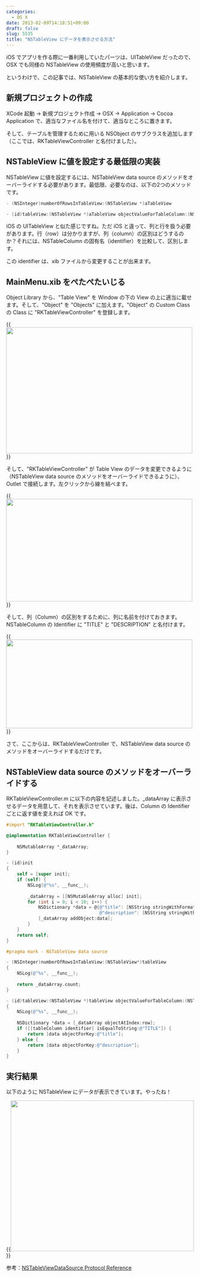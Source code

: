 ```yaml
---
categories:
  - OS X
date: 2013-02-09T14:18:51+09:00
draft: false
slug: 5535
title: "NSTableView にデータを表示させる方法"
---
```


iOS でアプリを作る際に一番利用していたパーツは、UITableView だったので、OSX でも同様の NSTableView の使用頻度が高いと思います。

というわけで、この記事では、NSTableView の基本的な使い方を紹介します。

## 新規プロジェクトの作成

XCode 起動 → 新規プロジェクト作成 → OSX → Application → Cocoa Application で、適当なファイル名を付けて、適当なところに置きます。

そして、テーブルを管理するために用いる NSObject のサブクラスを追加します（ここでは、RKTableViewController と名付けました）。

## NSTableView に値を設定する最低限の実装

NSTableView に値を設定するには、NSTableView data source のメソッドをオーバーライドする必要があります。最低限、必要なのは、以下の2つのメソッドです。

```objective-c
- (NSInteger)numberOfRowsInTableView:(NSTableView *)aTableView

- (id)tableView:(NSTableView *)aTableView objectValueForTableColumn:(NSTableColumn *)aTableColumn row:(NSInteger)rowIndex
```

iOS の UITableView と似た感じですね。ただ iOS と違って、列と行を扱う必要があります。行（row）は分かりますが、列（column）の区別はどうするのか？それには、NSTableColumn の固有名（identifier）を比較して、区別します。

この identifier は、xib ファイルから変更することが出来ます。

## MainMenu.xib をぺたぺたいじる

Object Library から、"Table View" を Window の下の View の上に適当に載せます。そして、"Object" を "Objects" に加えます。"Object" の Custom Class の Class に "RKTableViewController" を登録します。

{{<img alt="" src="/images/2013/02/5535_1.png" width="500" height="338">}}

そして、"RKTableViewController" が Table View のデータを変更できるように（NSTableView data source のメソッドをオーバーライドできるように）、Outlet で接続します。左クリックから線を結べます。

{{<img alt="" src="/images/2013/02/5535_2.png" width="500" height="275">}}

そして、列（Column）の区別をするために、列に名前を付けておきます。NSTableColumn の Identifier に "TITLE" と "DESCRIPTION" と名付けます。

{{<img alt="" src="/images/2013/02/5535_3.png" width="500" height="238">}}

さて、ここからは、RKTableViewController で、NSTableView data source のメソッドをオーバーライドするだけです。

## NSTableView data source のメソッドをオーバーライドする

RKTableViewController.m に以下の内容を記述しました。_dataArray に表示させるデータを用意して、それを表示させています。後は、Column の Identifier ごとに返す値を変えれば OK です。

```objective-c
#import "RKTableViewController.h"

@implementation RKTableViewController {
    
    NSMutableArray *_dataArray;
}

- (id)init
{
    self = [super init];
    if (self) {
        NSLog(@"%s", __func__);
        
        _dataArray = [[NSMutableArray alloc] init];
        for (int i = 0; i < 10; i++) {
            NSDictionary *data = @{@"title": [NSString stringWithFormat:@"title-%d", i],
                                   @"description": [NSString stringWithFormat:@"description-%d", i]};
            [_dataArray addObject:data];
        }
    }
    return self;
}

#pragma mark - NSTableView data source

- (NSInteger)numberOfRowsInTableView:(NSTableView*)tableView
{
    NSLog(@"%s", __func__);
    
    return _dataArray.count;
}

- (id)tableView:(NSTableView *)tableView objectValueForTableColumn:(NSTableColumn *)tableColumn row:(NSInteger)row
{
    NSLog(@"%s", __func__);
    
    NSDictionary *data = [_dataArray objectAtIndex:row];
    if ([[tableColumn identifier] isEqualToString:@"TITLE"]) {
        return [data objectForKey:@"title"];
    } else {
        return [data objectForKey:@"description"];
    }
}
```

## 実行結果

以下のように NSTableView にデータが表示できています。やったね！

{{<img alt="" src="/images/2013/02/5535_4.png" width="492" height="404">}}

参考：[NSTableViewDataSource Protocol Reference](https://developer.apple.com/library/mac/#documentation/Cocoa/Reference/ApplicationKit/Protocols/NSTableDataSource_Protocol/Reference/Reference.html)
